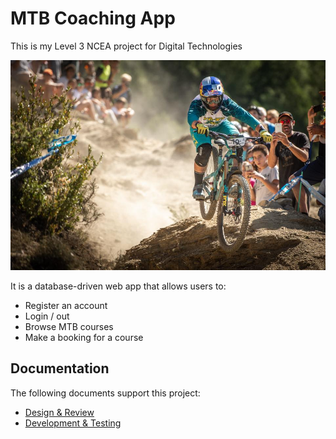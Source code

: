 # MTB Coaching App

This is my Level 3 NCEA project for Digital Technologies

![MTB rider](images/rude.jpg)

It is a database-driven web app that allows users to:

- Register an account
- Login / out
- Browse MTB courses
- Make a booking for a course

## Documentation

The following documents support this project:

- [Design & Review](Design.md)
- [Development & Testing](Development.md)


